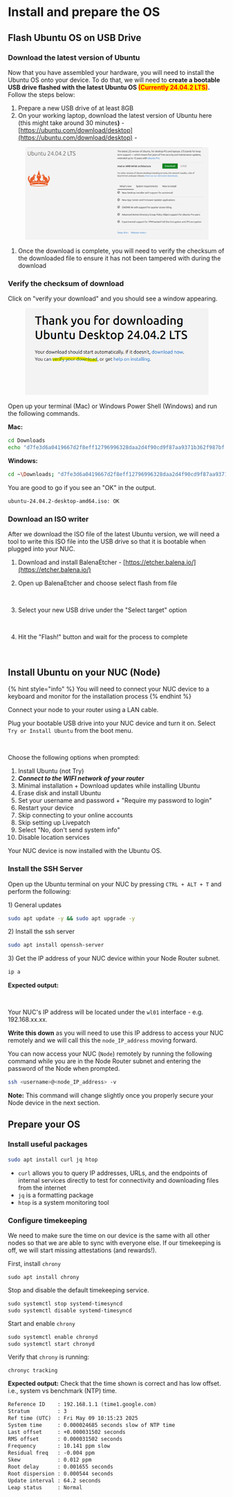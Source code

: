 # Install and prepare the OS

## Flash Ubuntu OS on USB Drive

### Download the latest version of Ubuntu

Now that you have assembled your hardware, you will need to install the Ubuntu OS onto your device. To do that, we will need to **create a bootable USB drive flashed with the latest Ubuntu OS&#x20;**<mark style="color:red;">**(Currently 24.04.2 LTS)**</mark>**.** Follow the steps below:

1. Prepare a new USB drive of at least 8GB
2. On your working laptop, download the latest version of Ubuntu here (this might take around 30 minute&#x73;**)** - [https://ubuntu.com/download/desktop](https://ubuntu.com/download/desktop) -&#x20;

<figure><img src="../.gitbook/assets/image (1).png" alt=""><figcaption></figcaption></figure>

1. Once the download is complete, you will need to verify the checksum of the downloaded file to ensure it has not been tampered with during the download&#x20;

### Verify the checksum of download

Click on "verify your download" and you should see a window appearing.

<figure><img src="../.gitbook/assets/image (1) (1).png" alt=""><figcaption></figcaption></figure>

Open up your terminal (Mac) or Windows Power Shell (Windows) and run the following commands.

**Mac:**

```sh
cd Downloads
echo "d7fe3d6a0419667d2f8eff12796996328daa2d4f90cd9f87aa9371b362f987bf *ubuntu-24.04.2-desktop-amd64.iso" | shasum -a 256 --check
```

**Windows:**

```sh
cd ~\Downloads; "d7fe3d6a0419667d2f8eff12796996328daa2d4f90cd9f87aa9371b362f987bf" -eq (Get-FileHash ubuntu-24.04.2-desktop-amd64.iso -Algorithm SHA256).Hash.ToLower() | ForEach-Object { if($_){"OK"}else{"FAILED"} }
```

You are good to go if you see an "OK" in the output.

```sh
ubuntu-24.04.2-desktop-amd64.iso: OK
```

### Download an ISO writer

After we download the ISO file of the latest Ubuntu version, we will need a tool to write this ISO file into the USB drive so that it is bootable when plugged into your NUC.&#x20;

1. Download and install BalenaEtcher - [https://etcher.balena.io/](https://etcher.balena.io/)
2.  Open up BalenaEtcher and choose select flash from file&#x20;

    <figure><img src="../.gitbook/assets/image (101).png" alt=""><figcaption></figcaption></figure>
3.  Select your new USB drive under the "Select target" option&#x20;

    <figure><img src="../.gitbook/assets/image (102).png" alt=""><figcaption></figcaption></figure>


4.  Hit the "Flash!" button and wait for the process to complete&#x20;

    <figure><img src="../.gitbook/assets/image (103).png" alt=""><figcaption></figcaption></figure>

## Install Ubuntu on your NUC (Node)

{% hint style="info" %}
You will need to connect your NUC device to a keyboard and monitor for the installation process
{% endhint %}

Connect your node to your router using a LAN cable.&#x20;

Plug your bootable USB drive into your NUC device and turn it on. Select `Try or Install Ubuntu` from the boot menu.&#x20;

<figure><img src="../.gitbook/assets/image (104).png" alt=""><figcaption></figcaption></figure>

Choose the following options when prompted:

1. Install Ubuntu (not Try)
2. _**Connect to the WIFI network of your router**_
3. Minimal installation + Download updates while installing Ubuntu
4. Erase disk and install Ubuntu
5. Set your username and password + "Require my password to login"
6. Restart your device
7. Skip connecting to your online accounts
8. Skip setting up Livepatch
9. Select "No, don't send system info"
10. Disable location services

Your NUC device is now installed with the Ubuntu OS.

### Install the SSH Server

Open up the Ubuntu terminal on your NUC by pressing `CTRL + ALT + T` and perform the following:

1\) General updates

```sh
sudo apt update -y && sudo apt upgrade -y
```

2\) Install the ssh server

```sh
sudo apt install openssh-server
```

3\) Get the IP address of your NUC device within your Node Router subnet.

```sh
ip a
```

**Expected output:**

<figure><img src="../.gitbook/assets/image (106).png" alt=""><figcaption></figcaption></figure>

Your NUC's IP address will be located under the `wl01` interface - e.g. 192.168.xx.xx.&#x20;

**Write this down** as you will need to use this IP address to access your NUC remotely and we will call this the `node_IP_address` moving forward.

You can now access your NUC (`Node`) remotely by running the following command while you are in the Node Router subnet and entering the password of the Node when prompted.

```sh
ssh <username>@<node_IP_address> -v
```

**Note:** This command will change slightly once you properly secure your Node device in the next section.

## Prepare your OS

### Install useful packages

```sh
sudo apt install curl jq htop
```

* `curl` allows you to query IP addresses, URLs, and the endpoints of internal services directly to test for connectivity and downloading files from the internet
* `jq` is a formatting package
* `htop` is a system monitoring tool&#x20;

### Configure timekeeping

We need to make sure the time on our device is the same with all other nodes so that we are able to sync with everyone else. If our timekeeping is off, we will start missing attestations (and rewards!).&#x20;

First, install `chrony`

```
sudo apt install chrony
```

Stop and disable the default timekeeping service.

```
sudo systemctl stop systemd-timesyncd
sudo systemctl disable systemd-timesyncd
```

Start and enable `chrony`

```
sudo systemctl enable chronyd
sudo systemctl start chronyd
```

Verify that `chrony` is running:

```
chronyc tracking
```

**Expected output:** Check that the time shown is correct and has low offset. i.e., system vs benchmark (NTP)  time.&#x20;

```
Reference ID    : 192.168.1.1 (time1.google.com)
Stratum         : 3
Ref time (UTC)  : Fri May 09 10:15:23 2025
System time     : 0.000024685 seconds slow of NTP time
Last offset     : +0.000031502 seconds
RMS offset      : 0.000031502 seconds
Frequency       : 10.141 ppm slow
Residual freq   : -0.004 ppm
Skew            : 0.012 ppm
Root delay      : 0.001655 seconds
Root dispersion : 0.000544 seconds
Update interval : 64.2 seconds
Leap status     : Normal
```
